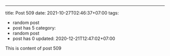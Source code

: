 ---
title: Post 509
date: 2021-10-27T02:46:37+07:00
tags:
  - random post
  - post has 5
category:
  - random post
  - post has 0
updated: 2020-12-21T12:47:02+07:00

This is content of post 509